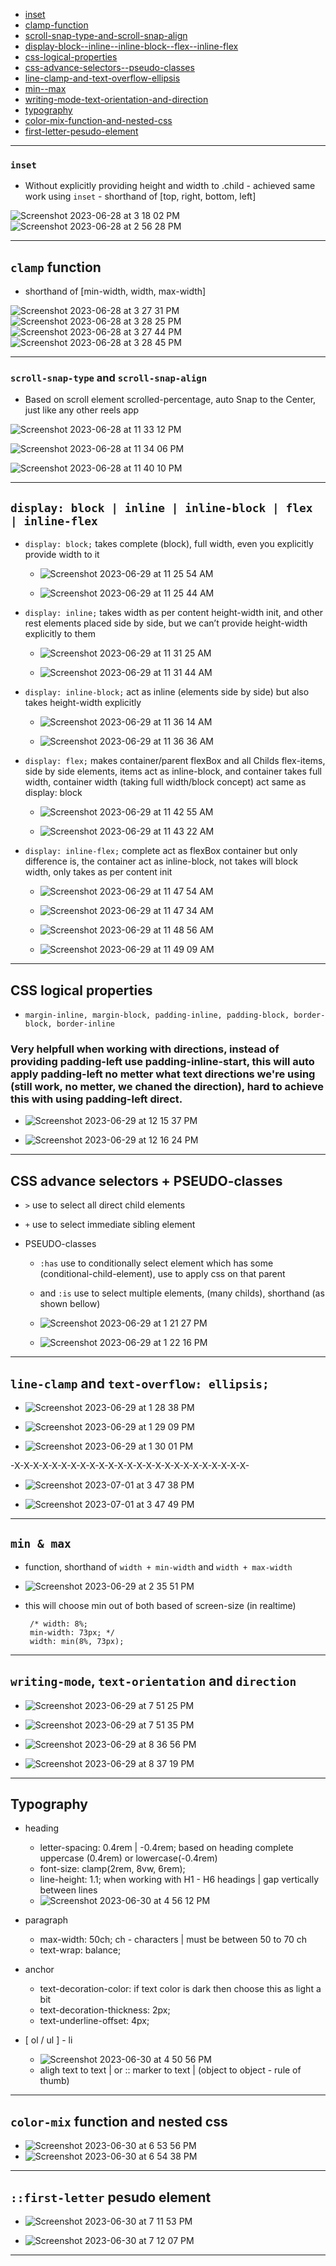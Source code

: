 - [inset](#inset)
- [clamp-function](#clamp-function)
- [scroll-snap-type-and-scroll-snap-align](#scroll-snap-type-and-scroll-snap-align)
- [display-block--inline--inline-block--flex--inline-flex](#display-block--inline--inline-block--flex--inline-flex)
- [css-logical-properties](#css-logical-properties)
- [css-advance-selectors--pseudo-classes](#css-advance-selectors--pseudo-classes)
- [line-clamp-and-text-overflow-ellipsis](#line-clamp-and-text-overflow-ellipsis)
- [min--max](#min--max)
- [writing-mode-text-orientation-and-direction](#writing-mode-text-orientation-and-direction)
- [typography](#Typography)
- [color-mix-function-and-nested-css](#color-mix-function-and-nested-css)
- [first-letter-pesudo-element](#first-letter-pesudo-element)

<hr />

### `inset`
 - Without explicitly providing height and width to .child - achieved same work using `inset` -  shorthand of [top, right, bottom, left]

![Screenshot 2023-06-28 at 3 18 02 PM](https://github.com/workLokeshVishwakarma/learning-notes/assets/121422811/9de5fb62-06bb-4766-8d03-af45c249ed4a)
![Screenshot 2023-06-28 at 2 56 28 PM](https://github.com/workLokeshVishwakarma/learning-notes/assets/121422811/b130272f-efe9-4cba-9748-5a5163daf138)

<hr />

## `clamp` function
 - shorthand of [min-width, width, max-width]

![Screenshot 2023-06-28 at 3 27 31 PM](https://github.com/workLokeshVishwakarma/learning-notes/assets/121422811/3a3f0c85-e235-4bbf-b2bd-855e4b8c4ba6)
![Screenshot 2023-06-28 at 3 28 25 PM](https://github.com/workLokeshVishwakarma/learning-notes/assets/121422811/d5cac9e4-1e7e-41d4-be47-672c36b8a3fd)
![Screenshot 2023-06-28 at 3 27 44 PM](https://github.com/workLokeshVishwakarma/learning-notes/assets/121422811/8bd506b5-0173-4166-8ce2-6e57ad55f591)
![Screenshot 2023-06-28 at 3 28 45 PM](https://github.com/workLokeshVishwakarma/learning-notes/assets/121422811/1157a402-8375-492e-9371-b98e53128b14)

<hr />

### `scroll-snap-type` and `scroll-snap-align`
 - Based on scroll element scrolled-percentage, auto Snap to the Center, just like any other reels app

![Screenshot 2023-06-28 at 11 33 12 PM](https://github.com/workLokeshVishwakarma/learning-notes/assets/121422811/286a5bf5-790c-4c5a-811b-bb44e848fbf2)

![Screenshot 2023-06-28 at 11 34 06 PM](https://github.com/workLokeshVishwakarma/learning-notes/assets/121422811/416a855d-febb-4ea5-8422-126701d439f7)

![Screenshot 2023-06-28 at 11 40 10 PM](https://github.com/workLokeshVishwakarma/learning-notes/assets/121422811/e98d93c1-4b87-4bb7-8b42-846f92c732ad)

<hr />

## `display: block | inline | inline-block | flex | inline-flex`

 - `display: block;` takes complete (block), full width, even you explicitly provide width to it

    - ![Screenshot 2023-06-29 at 11 25 54 AM](https://github.com/workLokeshVishwakarma/learning-notes/assets/121422811/2eac26fa-0f79-41a0-a7c1-5279e8d948f7)

    - ![Screenshot 2023-06-29 at 11 25 44 AM](https://github.com/workLokeshVishwakarma/learning-notes/assets/121422811/cc7009c7-2f34-46d5-a4c7-6994b701372b)

- `display: inline;` takes width as per content height-width init, and other rest elements placed side by side, but we can’t provide height-width explicitly to them

    - ![Screenshot 2023-06-29 at 11 31 25 AM](https://github.com/workLokeshVishwakarma/learning-notes/assets/121422811/1a4dfbba-1d9b-4fbb-bdca-49c563077ca1)

    - ![Screenshot 2023-06-29 at 11 31 44 AM](https://github.com/workLokeshVishwakarma/learning-notes/assets/121422811/6c0d3b58-ff65-4e4b-8c7b-882f52c4d91b)

 - `display: inline-block;` act as inline (elements side by side) but also takes height-width explicitly

    - ![Screenshot 2023-06-29 at 11 36 14 AM](https://github.com/workLokeshVishwakarma/learning-notes/assets/121422811/45813bb0-a2f0-4444-ae26-3aff37e909b2)

    - ![Screenshot 2023-06-29 at 11 36 36 AM](https://github.com/workLokeshVishwakarma/learning-notes/assets/121422811/550e6665-6748-4450-89f8-5b8236f24e33)

 - `display: flex;` makes container/parent flexBox and all Childs flex-items, side by side elements, items act as inline-block, and container takes full width, container width (taking full width/block concept) act same as display: block

     - ![Screenshot 2023-06-29 at 11 42 55 AM](https://github.com/workLokeshVishwakarma/learning-notes/assets/121422811/cf4bf884-ccf7-40bc-ba01-50ecbafacf21)
  
     - ![Screenshot 2023-06-29 at 11 43 22 AM](https://github.com/workLokeshVishwakarma/learning-notes/assets/121422811/10483b60-3c50-4467-bf3d-9b6deb8e6d8a)

 - `display: inline-flex;` complete act as flexBox container but only difference is, the container act as inline-block, not takes will block width, only takes as per content init

     - ![Screenshot 2023-06-29 at 11 47 54 AM](https://github.com/workLokeshVishwakarma/learning-notes/assets/121422811/355951f0-159c-494a-836c-09c4385c7ab4)
  
     - ![Screenshot 2023-06-29 at 11 47 34 AM](https://github.com/workLokeshVishwakarma/learning-notes/assets/121422811/f23b89d8-ce90-4d50-be8a-7577f640b850)

     - ![Screenshot 2023-06-29 at 11 48 56 AM](https://github.com/workLokeshVishwakarma/learning-notes/assets/121422811/ce2a5369-3606-4bfb-9d75-fae4275245ab)

     -  ![Screenshot 2023-06-29 at 11 49 09 AM](https://github.com/workLokeshVishwakarma/learning-notes/assets/121422811/4889729e-699d-4913-a96f-24130089f384)

<hr />

## CSS logical properties

- `margin-inline, margin-block, padding-inline, padding-block, border-block, border-inline`

### Very helpfull when working with directions, instead of providing padding-left use padding-inline-start, this will auto apply padding-left no metter what text directions we're using (still work, no metter, we chaned the direction), hard to achieve this with using padding-left direct.

 - ![Screenshot 2023-06-29 at 12 15 37 PM](https://github.com/workLokeshVishwakarma/learning-notes/assets/121422811/97210dc4-699a-4be1-b79d-c3246654cdb3)

 - ![Screenshot 2023-06-29 at 12 16 24 PM](https://github.com/workLokeshVishwakarma/learning-notes/assets/121422811/478d851f-7b88-4247-9283-ae497b954423)

<hr />

## CSS advance selectors + PSEUDO-classes

- `>` use to select all direct child elements
 
- `+` use to select immediate sibling element
 
- PSEUDO-classes
    - `:has` use to conditionally select element which has some (conditional-child-element), use to apply css on that parent
    - and `:is` use to select multiple elements, (many childs), shorthand (as shown bellow)

    - ![Screenshot 2023-06-29 at 1 21 27 PM](https://github.com/workLokeshVishwakarma/learning-notes/assets/121422811/b154f9e8-46a9-4e94-9377-5ab12138bb92)

    - ![Screenshot 2023-06-29 at 1 22 16 PM](https://github.com/workLokeshVishwakarma/learning-notes/assets/121422811/9d64debb-ed0b-4bdc-985b-32ac4cf058bc)

<hr />

##  `line-clamp` and `text-overflow: ellipsis;`

 - ![Screenshot 2023-06-29 at 1 28 38 PM](https://github.com/workLokeshVishwakarma/learning-notes/assets/121422811/fa2397a1-465b-4907-ba6a-325d6ce471b2)
 
 - ![Screenshot 2023-06-29 at 1 29 09 PM](https://github.com/workLokeshVishwakarma/learning-notes/assets/121422811/6659fc22-8f68-4a58-86af-04e7e7287482)

 - ![Screenshot 2023-06-29 at 1 30 01 PM](https://github.com/workLokeshVishwakarma/learning-notes/assets/121422811/16b93615-3a98-45cd-95a1-5aa1f9f51243)

-X-X-X-X-X-X-X-X-X-X-X-X-X-X-X-X-X-X-X-X-X-X-X-X-X-

 - ![Screenshot 2023-07-01 at 3 47 38 PM](https://github.com/workLokeshVishwakarma/learning-notes/assets/121422811/39ea0acf-a0ad-4ac4-8c8f-f0817c7fd189)

 - ![Screenshot 2023-07-01 at 3 47 49 PM](https://github.com/workLokeshVishwakarma/learning-notes/assets/121422811/eadd6bfa-5109-4369-b3e8-a8936fe92a22)

<hr />

## `min & max`

- function, shorthand of `width + min-width` and `width + max-width`

- ![Screenshot 2023-06-29 at 2 35 51 PM](https://github.com/workLokeshVishwakarma/learning-notes/assets/121422811/476e09a1-67b7-44e2-8fc3-399379af6805)

- this will choose min out of both based of screen-size (in realtime)
  ```
   /* width: 8%;
   min-width: 73px; */
   width: min(8%, 73px);
  ```

<hr />

## `writing-mode`, `text-orientation` and `direction`

 - ![Screenshot 2023-06-29 at 7 51 25 PM](https://github.com/workLokeshVishwakarma/learning-notes/assets/121422811/5d4f1b9f-3e79-47db-99d1-fd31a90981b0)

 - ![Screenshot 2023-06-29 at 7 51 35 PM](https://github.com/workLokeshVishwakarma/learning-notes/assets/121422811/93609778-0fc8-4aed-a5ab-13b4a59a27b1)

 - ![Screenshot 2023-06-29 at 8 36 56 PM](https://github.com/workLokeshVishwakarma/learning-notes/assets/121422811/7dfab254-53c2-4e04-a949-9b0caeb3c3ad)

 - ![Screenshot 2023-06-29 at 8 37 19 PM](https://github.com/workLokeshVishwakarma/learning-notes/assets/121422811/5a506ff9-c552-4642-9606-d7212de1c5c6)

<hr />

## Typography

 - heading
   - letter-spacing: 0.4rem | -0.4rem; based on heading complete uppercase (0.4rem) or lowercase(-0.4rem)
   - font-size: clamp(2rem, 8vw, 6rem);
   - line-height: 1.1; when working with H1 - H6 headings | gap vertically between lines
   - ![Screenshot 2023-06-30 at 4 56 12 PM](https://github.com/workLokeshVishwakarma/learning-notes/assets/121422811/1057f860-fd76-4ca6-86f7-9563201647b2)

 - paragraph
   - max-width: 50ch; ch - characters | must be between 50 to 70 ch
   - text-wrap: balance;
    
 - anchor
   - text-decoration-color: if text color is dark then choose this as light a bit
   - text-decoration-thickness: 2px;
   - text-underline-offset: 4px;

 - [ ol / ul ] - li
   - ![Screenshot 2023-06-30 at 4 50 56 PM](https://github.com/workLokeshVishwakarma/learning-notes/assets/121422811/1451d242-4346-40a8-86df-1c5fbe9dc825)
   - aligh text to text | or :: marker to text | (object to object - rule of thumb)

<hr />

## `color-mix` function and nested css

  - ![Screenshot 2023-06-30 at 6 53 56 PM](https://github.com/workLokeshVishwakarma/learning-notes/assets/121422811/d1b1c647-fd8f-433e-af0f-3d70806b8efe)
  - ![Screenshot 2023-06-30 at 6 54 38 PM](https://github.com/workLokeshVishwakarma/learning-notes/assets/121422811/d5c0b268-b999-42cf-afba-6308ae4f3a09)

<hr />

## `::first-letter` pesudo element

 - ![Screenshot 2023-06-30 at 7 11 53 PM](https://github.com/workLokeshVishwakarma/learning-notes/assets/121422811/ae2fa379-f38b-4427-9fde-536c684c91cb)

 - ![Screenshot 2023-06-30 at 7 12 07 PM](https://github.com/workLokeshVishwakarma/learning-notes/assets/121422811/e27e8970-2a7d-427b-86a3-6702529c6050)

<hr />
